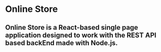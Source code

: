 # Online Store

##  Online Store is a React-based single page application designed to work with the REST API based backEnd made with Node.js.
